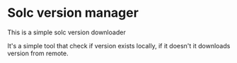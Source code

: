 # Solc version manager

This is a simple solc version downloader

It's a simple tool that check if version exists locally, if it doesn't it downloads version from remote.
